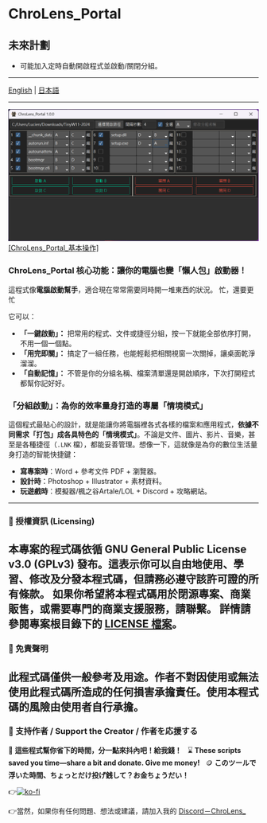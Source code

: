 # ChroLens_Portal
## 未來計劃
* 可能加入定時自動開啟程式並啟動/關閉分組。
---

[English](README_EN.md) | [日本語](README_JA.md)

---
![ChroLens_Portal_Basic_Operations](pic01.png)
[[ChroLens_Portal_基本操作]](https://player.vimeo.com/video/1087659485?h=83487a7ea9)
### ChroLens_Portal 核心功能：讓你的電腦也變「懶人包」啟動器！

這程式像**電腦啟動幫手**，適合現在常常需要同時開一堆東西的狀況。
忙，還要更忙

它可以：

* **「一鍵啟動」：** 把常用的程式、文件或捷徑分組，按一下就能全部依序打開，不用一個一個點。
* **「用完即關」：** 搞定了一組任務，也能輕鬆把相關視窗一次關掉，讓桌面乾淨溜溜。
* **「自動記憶」：** 不管是你的分組名稱、檔案清單還是開啟順序，下次打開程式都幫你記好好。

### 「分組啟動」：為你的效率量身打造的專屬「情境模式」

這個程式最貼心的設計，就是能讓你將電腦裡各式各樣的檔案和應用程式，**依據不同需求「打包」成各具特色的「情境模式」**。不論是文件、圖片、影片、音樂，甚至是各種捷徑（`.LNK` 檔），都能妥善管理。想像一下，這就像是為你的數位生活量身打造的智能快捷鍵：

* **寫專案時**：Word + 參考文件 PDF + 瀏覽器。
* **設計時**：Photoshop + Illustrator + 素材資料。
* **玩遊戲時**：模擬器/楓之谷Artale/LOL + Discord + 攻略網站。


---
### 📄 授權資訊 (Licensing)
本專案的程式碼依循 **GNU General Public License v3.0 (GPLv3)** 發布。這表示你可以自由地使用、學習、修改及分發本程式碼，但請務必遵守該許可證的所有條款。
**如果你希望將本程式碼用於閉源專案、商業販售，或需要專門的商業支援服務，請聯繫。**
詳情請參閱專案根目錄下的 [LICENSE 檔案](LICENSE)。
---
### 📄 免責聲明
此程式碼僅供一般參考及用途。作者不對因使用或無法使用此程式碼所造成的任何損害承擔責任。使用本程式碼的風險由使用者自行承擔。
---
### 💸 支持作者 / Support the Creator / 作者を応援する

🧠 **這些程式幫你省下的時間，分一點來抖內吧！給我錢！**  
⌛ **These scripts saved you time—share a bit and donate. Give me money!**  
🪙 **このツールで浮いた時間、ちょっとだけ投げ銭して？お金ちょうだい！**

👉[![ko-fi](https://ko-fi.com/img/githubbutton_sm.svg)](https://ko-fi.com/B0B51FBVA8)

👉當然，如果你有任何問題、想法或建議，請加入我的 [Discord－ChroLens_](https://discord.gg/72Kbs4WPPn)

